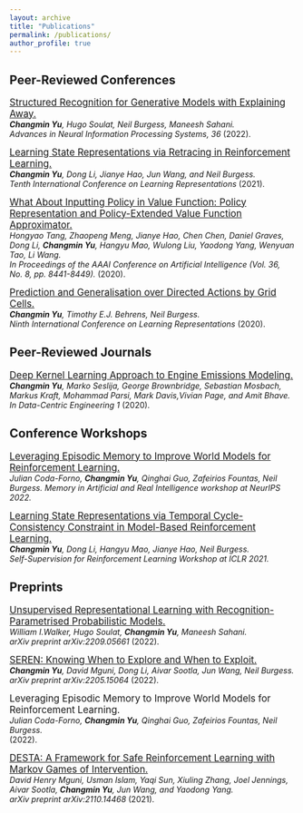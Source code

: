 ```yaml
---
layout: archive
title: "Publications"
permalink: /publications/
author_profile: true
---
```


<!-- {% if author.googlescholar %}
  You can also find my articles on <u><a href="{{author.googlescholar}}">my Google Scholar profile</a>.</u>
{% endif %}

{% include base_path %} -->

## Peer-Reviewed Conferences

[<span style="font-size:larger;">Structured Recognition for Generative Models with Explaining Away.</span>](https://arxiv.org/abs/2209.05212)  
***Changmin Yu**, Hugo Soulat, Neil Burgess, Maneesh Sahani.*  
*Advances in Neural Information Processing Systems, 36* (2022).


[<span style="font-size:larger;">Learning State Representations via Retracing in Reinforcement Learning.</span>](https://arxiv.org/abs/2111.12600)  
***Changmin Yu**, Dong Li, Jianye Hao, Jun Wang, and Neil Burgess.*  
*Tenth International Conference on Learning Representations* (2021).


[<span style="font-size:larger;">What About Inputting Policy in Value Function: Policy Representation and Policy-Extended Value Function Approximator.</span>](https://arxiv.org/abs/2010.09536)  
*Hongyao Tang, Zhaopeng Meng, Jianye Hao, Chen Chen, Daniel Graves, Dong Li, **Changmin Yu**, Hangyu Mao, Wulong Liu, Yaodong Yang, Wenyuan Tao, Li Wang.*  
*In Proceedings of the AAAI Conference on Artificial Intelligence (Vol. 36, No. 8, pp. 8441-8449).* (2020).


[<span style="font-size:larger;">Prediction and Generalisation over Directed Actions by Grid Cells.</span>](https://arxiv.org/abs/2006.03355)  
***Changmin Yu**, Timothy E.J. Behrens, Neil Burgess.*  
*Ninth International Conference on Learning Representations* (2020).


## Peer-Reviewed Journals

[<span style="font-size:larger;">Deep Kernel Learning Approach to Engine Emissions Modeling.</span>](https://doi.org/10.1017/dce.2020.4)  
***Changmin Yu**, Marko Seslija, George Brownbridge, Sebastian Mosbach, Markus Kraft, Mohammad Parsi, Mark Davis,Vivian Page, and Amit Bhave.*  
*In Data-Centric Engineering 1* (2020).

## Conference Workshops

[<span style="font-size:larger;">Leveraging Episodic Memory to Improve World Models for Reinforcement Learning.</span>](https://openreview.net/forum?id=XgDJNzBBgrc)  
*Julian Coda-Forno, **Changmin Yu**, Qinghai Guo, Zafeirios Fountas, Neil Burgess.*
*Memory in Artificial and Real Intelligence workshop at NeurIPS 2022.*

[<span style="font-size:larger;">Learning State Representations via Temporal Cycle-Consistency Constraint in Model-Based Reinforcement Learning.</span>](https://openreview.net/forum?id=cbu8kYSYzBm)  
***Changmin Yu**, Dong Li, Hangyu Mao, Jianye Hao, Neil Burgess.*  
*Self-Supervision for Reinforcement Learning Workshop at ICLR 2021.*

## Preprints

[<span style="font-size:larger;">Unsupervised Representational Learning with Recognition-Parametrised Probabilistic Models.</span>](https://arxiv.org/abs/2209.05661)  
*William I.Walker, Hugo Soulat, **Changmin Yu**, Maneesh Sahani.*  
*arXiv preprint arXiv:2209.05661* (2022).

[<span style="font-size:larger;">SEREN: Knowing When to Explore and When to Exploit.</span>](https://arxiv.org/abs/2205.15064)  
***Changmin Yu**, David Mguni, Dong Li, Aivar Sootla, Jun Wang, Neil Burgess.*  
*arXiv preprint arXiv:2205.15064* (2022).

<span style="font-size:larger;">Leveraging Episodic Memory to Improve World Models for Reinforcement Learning.</span>  
*Julian Coda-Forno, **Changmin Yu**, Qinghai Guo, Zafeirios Fountas, Neil Burgess.*  
(2022).


[<span style="font-size:larger;">DESTA: A Framework for Safe Reinforcement Learning with Markov Games of Intervention.</span>](https://arxiv.org/abs/2110.14468#:~:text=DESTA%3A%20A%20Framework%20for%20Safe%20Reinforcement%20Learning%20with%20Markov%20Games%20of%20Intervention,-David%20Mguni%2C%20Usman&text=Reinforcement%20learning%20(RL)%20involves%20performing,and%20potentially%20catastrophic%20system%20states.)  
*David Henry Mguni, Usman Islam, Yaqi Sun, Xiuling Zhang, Joel Jennings, Aivar Sootla, **Changmin Yu**, Jun Wang, and Yaodong Yang.*  
*arXiv preprint arXiv:2110.14468* (2021).


<!-- {% for post in site.publications reversed %}
  {% include archive-single.html %}
{% endfor %}

## Peer-Reviewed Journals
{% for post in site.journal_articles reversed %}
  {% include archive-single.html %}
{% endfor %} -->